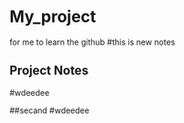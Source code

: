 # My_project
for me to learn the github
#this is new notes

## Project Notes

#wdeedee

##secand 
#wdeedee
